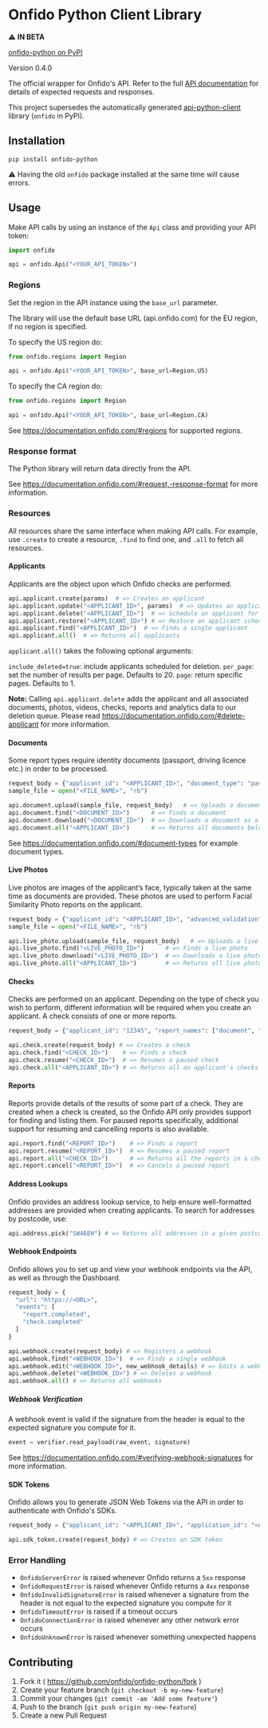# Onfido Python Client Library

:warning: **IN BETA**

[onfido-python on PyPI](https://pypi.org/project/onfido-python/)

Version 0.4.0

The official wrapper for Onfido's API. Refer to the full [API documentation](https://documentation.onfido.com) for details of expected requests and responses.

This project supersedes the automatically generated [api-python-client](https://github.com/onfido/api-python-client) library (`onfido` in PyPI).

## Installation

`pip install onfido-python`

:warning: Having the old `onfido` package installed at the same time will cause errors.

## Usage

Make API calls by using an instance of the `Api` class and providing your API
token:

```python
import onfido

api = onfido.Api("<YOUR_API_TOKEN>")
```

### Regions

Set the region in the API instance using the `base_url` parameter.

The library will use the default base URL (api.onfido.com) for the EU region, if
no region is specified.

To specify the US region do:

```python
from onfido.regions import Region

api = onfido.Api("<YOUR_API_TOKEN>", base_url=Region.US)
```

To specify the CA region do:

```python
from onfido.regions import Region

api = onfido.Api("<YOUR_API_TOKEN>", base_url=Region.CA)
```

See https://documentation.onfido.com/#regions for supported regions.

### Response format

The Python library will return data directly from the API.

See https://documentation.onfido.com/#request,-response-format for more
information.

### Resources

All resources share the same interface when making API calls. For example, use
`.create` to create a resource, `.find` to find one, and `.all` to fetch all
resources.

#### Applicants

Applicants are the object upon which Onfido checks are performed.

```python
api.applicant.create(params)  # => Creates an applicant
api.applicant.update("<APPLICANT_ID>", params)  # => Updates an applicant
api.applicant.delete("<APPLICANT_ID>")  # => Schedule an applicant for deletion
api.applicant.restore("<APPLICANT_ID>") # => Restore an applicant scheduled for deletion
api.applicant.find("<APPLICANT_ID>")  # => Finds a single applicant
api.applicant.all()  # => Returns all applicants
```

`applicant.all()` takes the following optional arguments:

`include_deleted=true`: include applicants scheduled for deletion.
`per_page`: set the number of results per page. Defaults to 20.
`page`: return specific pages. Defaults to 1.

**Note:** Calling `api.applicant.delete` adds the applicant and all associated
documents, photos, videos, checks, reports and analytics data to our deletion
queue. Please read https://documentation.onfido.com/#delete-applicant for more
information.

#### Documents

Some report types require identity documents (passport, driving licence etc.) in order to be processed.

```python
request_body = {"applicant_id": "<APPLICANT_ID>", "document_type": "passport"}
sample_file = open("<FILE_NAME>", "rb")

api.document.upload(sample_file, request_body)   # => Uploads a document
api.document.find("<DOCUMENT_ID>")      # => Finds a document
api.document.download("<DOCUMENT_ID>")  # => Downloads a document as a binary data
api.document.all("<APPLICANT_ID>")      # => Returns all documents belonging to an applicant
```

See https://documentation.onfido.com/#document-types for example document types.

#### Live Photos

Live photos are images of the applicant’s face, typically taken at the same time as documents are provided. These photos are used to perform Facial Similarity Photo reports on the applicant.

```python
request_body = {"applicant_id": "<APPLICANT_ID>", "advanced_validation": "True"}
sample_file = open("<FILE_NAME>", "rb")

api.live_photo.upload(sample_file, request_body)   # => Uploads a live photo
api.live_photo.find("<LIVE_PHOTO_ID>")      # => Finds a live photo
api.live_photo.download("<LIVE_PHOTO_ID>")  # => Downloads a live photo as binary data
api.live_photo.all("<APPLICANT_ID>")        # => Returns all live photos belonging to an applicant
```

#### Checks

Checks are performed on an applicant. Depending on the type of check you wish to perform, different information will be required when you create an applicant. A check consists of one or more reports.

```python
request_body = {"applicant_id": "12345", "report_names": ["document", "facial_similarity_photo"]}

api.check.create(request_body) # => Creates a check
api.check.find("<CHECK_ID>")    # => Finds a check
api.check.resume("<CHECK_ID>")  # => Resumes a paused check
api.check.all("<APPLICANT_ID>") # => Returns all an applicant's checks
```

#### Reports

Reports provide details of the results of some part of a check. They are
created when a check is created, so the Onfido API only provides support for
finding and listing them. For paused reports specifically, additional support for resuming and
 cancelling reports is also available.

```python
api.report.find("<REPORT_ID>")    # => Finds a report
api.report.resume("<REPORT_ID>")  # => Resumes a paused report
api.report.all("<CHECK_ID>")      # => Returns all the reports in a check
api.report.cancel("<REPORT_ID>")  # => Cancels a paused report
```

#### Address Lookups

Onfido provides an address lookup service, to help ensure well-formatted
addresses are provided when creating applicants. To search for addresses
by postcode, use:

```python
api.address.pick("SW46EH") # => Returns all addresses in a given postcode
```

#### Webhook Endpoints

Onfido allows you to set up and view your webhook endpoints via the API, as well
as through the Dashboard.

```python
request_body = {
  "url": "https://<URL>",
  "events": [
    "report.completed",
    "check.completed"
  ]
}

api.webhook.create(request_body) # => Registers a webhook
api.webhook.find("<WEBHOOK_ID>")  # => Finds a single webhook
api.webhook.edit("<WEBHOOK_ID>", new_webhook_details) # => Edits a webhook
api.webhook.delete("<WEBHOOK_ID>") # => Deletes a webhook
api.webhook.all() # => Returns all webhooks
```

##### Webhook Verification

A webhook event is valid if the signature from the header is equal to the
expected signature you compute for it.

```python
event = verifier.read_payload(raw_event, signature)
```

See https://documentation.onfido.com/#verifying-webhook-signatures for more information.

#### SDK Tokens

Onfido allows you to generate JSON Web Tokens via the API in order to authenticate
with Onfido's SDKs.

```python
request_body = {"applicant_id": "<APPLICANT_ID>", "application_id": "<APPLICATION_ID>"}

api.sdk_token.create(request_body) # => Creates an SDK token
```

### Error Handling

- `OnfidoServerError` is raised whenever Onfido returns a `5xx` response
- `OnfidoRequestError` is raised whenever Onfido returns a `4xx` response
- `OnfidoInvalidSignatureError` is raised whenever a signature from the header is not equal to the expected signature you compute for it
- `OnfidoTimeoutError` is raised if a timeout occurs
- `OnfidoConnectionError` is raised whenever any other network error occurs
- `OnfidoUnknownError` is raised whenever something unexpected happens

## Contributing

1. Fork it ( https://github.com/onfido/onfido-python/fork )
2. Create your feature branch (`git checkout -b my-new-feature`)
3. Commit your changes (`git commit -am 'Add some feature'`)
4. Push to the branch (`git push origin my-new-feature`)
5. Create a new Pull Request
